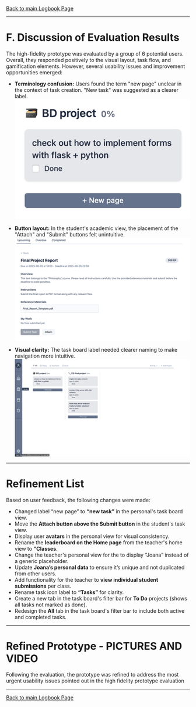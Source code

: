 [Back to main Logbook Page](../hci_logbook.md)

---

# F. Discussion of Evaluation Results

The high-fidelity prototype was evaluated by a group of 6 potential users. Overall, they responded positively to the visual layout, task flow, and gamification elements. However, several usability issues and improvement opportunities emerged:

- **Terminology confusion:** Users found the term "new page" unclear in the context of task creation. "New task" was suggested as a clearer label.
![newpage](./assets_old_prototype/newpage.png)
- **Button layout:** In the student's academic view, the placement of the "Attach" and "Submit" buttons felt unintuitive.
![submit_attach](./assets_old_prototype/submit_attach.png)

- **Visual clarity:** The task board label needed clearer naming to make navigation more intuitive.
![todo](./assets_old_prototype/todo.png)

---

# Refinement List
Based on user feedback, the following changes were made:

- Changed label “new page” to **“new task”** in the personal's task board view.
- Move the **Attach button above the Submit button** in the student's task view.
- Display user **avatars** in the personal view for visual consistency.
- Rename the **leaderboard on the Home page** from the teacher's home view to **"Classes**.
- Change the teacher's personal view for the to display “Joana” instead of a generic placeholder.
- Update **Joana’s personal data** to ensure it’s unique and not duplicated from other users.
- Add functionality for the teacher to **view individual student submissions** per class.
- Rename task icon label to **“Tasks”** for clarity.
- Create a new tab in the task board's filter bar for **To Do** projects (shows all tasks not marked as done).
- Redesign the **All** tab in the task board's filter bar to include both active and completed tasks.

---

# Refined Prototype - PICTURES AND VIDEO

Following the evaluation, the prototype was refined to address the most urgent usability issues pointed out in the high fidelity prototype evaluation

---

[Back to main Logbook Page](../hci_logbook.md)
